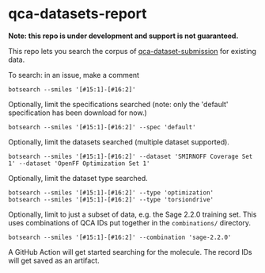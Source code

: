 # qca-datasets-report

**Note: this repo is under development and support is not guaranteed.**

This repo lets you search the corpus of
[qca-dataset-submission](https://github.com/openforcefield/qca-dataset-submission)
for existing data.

To search: in an issue, make a comment

```
botsearch --smiles '[#15:1]-[#16:2]'
```

Optionally, limit the specifications searched (note: only the 'default' specification has been download for now.)

```
botsearch --smiles '[#15:1]-[#16:2]' --spec 'default'
```

Optionally, limit the datasets searched (multiple dataset supported).

```
botsearch --smiles '[#15:1]-[#16:2]' --dataset 'SMIRNOFF Coverage Set 1' --dataset 'OpenFF Optimization Set 1'
```

Optionally, limit the dataset type searched.

```
botsearch --smiles '[#15:1]-[#16:2]' --type 'optimization'
botsearch --smiles '[#15:1]-[#16:2]' --type 'torsiondrive'
```

Optionally, limit to just a subset of data, e.g. the Sage 2.2.0 training set. This uses combinations of QCA IDs put together in the `combinations/` directory.

```
botsearch --smiles '[#15:1]-[#16:2]' --combination 'sage-2.2.0'
```

A GitHub Action will get started searching for the molecule.
The record IDs will get saved as an artifact.